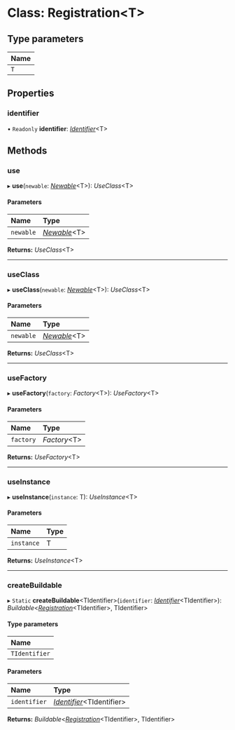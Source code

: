 # Class: Registration<T\>

## Type parameters

| Name |
| :------ |
| `T` |

## Properties

### identifier

• `Readonly` **identifier**: [*Identifier*](../README.md#identifier)<T\>

## Methods

### use

▸ **use**(`newable`: [*Newable*](../interfaces/newable.md)<T\>): *UseClass*<T\>

#### Parameters

| Name | Type |
| :------ | :------ |
| `newable` | [*Newable*](../interfaces/newable.md)<T\> |

**Returns:** *UseClass*<T\>

___

### useClass

▸ **useClass**(`newable`: [*Newable*](../interfaces/newable.md)<T\>): *UseClass*<T\>

#### Parameters

| Name | Type |
| :------ | :------ |
| `newable` | [*Newable*](../interfaces/newable.md)<T\> |

**Returns:** *UseClass*<T\>

___

### useFactory

▸ **useFactory**(`factory`: *Factory*<T\>): *UseFactory*<T\>

#### Parameters

| Name | Type |
| :------ | :------ |
| `factory` | *Factory*<T\> |

**Returns:** *UseFactory*<T\>

___

### useInstance

▸ **useInstance**(`instance`: T): *UseInstance*<T\>

#### Parameters

| Name | Type |
| :------ | :------ |
| `instance` | T |

**Returns:** *UseInstance*<T\>

___

### createBuildable

▸ `Static` **createBuildable**<TIdentifier\>(`identifier`: [*Identifier*](../README.md#identifier)<TIdentifier\>): *Buildable*<[*Registration*](registration.md)<TIdentifier\>, TIdentifier\>

#### Type parameters

| Name |
| :------ |
| `TIdentifier` |

#### Parameters

| Name | Type |
| :------ | :------ |
| `identifier` | [*Identifier*](../README.md#identifier)<TIdentifier\> |

**Returns:** *Buildable*<[*Registration*](registration.md)<TIdentifier\>, TIdentifier\>
